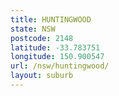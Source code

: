```yaml
---
title: HUNTINGWOOD
state: NSW
postcode: 2148
latitude: -33.783751
longitude: 150.900547
url: /nsw/huntingwood/
layout: suburb
---
```

